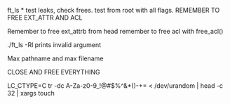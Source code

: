 ft_ls *
test leaks, check frees.
test from root with all flags.
REMEMBER TO FREE EXT_ATTR AND ACL

Remember to free ext_attrb from head remember to free acl with free_acl()

./ft_ls -Rl prints invalid argument

Max pathname and max filename

CLOSE AND FREE EVERYTHING

LC_CTYPE=C tr -dc A-Za-z0-9_\!\@\#\$\%\^\&\*\(\)-+= < /dev/urandom | head -c 32 | xargs touch
